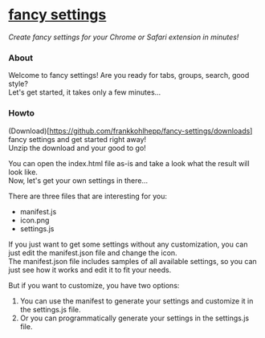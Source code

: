 # [fancy settings](https://github.com/frankkohlhepp/fancy-settings)
*Create fancy settings for your Chrome or Safari extension in minutes!*

### About
Welcome to fancy settings! Are you ready for tabs, groups, search, good style?  
Let's get started, it takes only a few minutes...

### Howto
(Download)[https://github.com/frankkohlhepp/fancy-settings/downloads] fancy settings and get started right away!  
Unzip the download and your good to go!

You can open the index.html file as-is and take a look what the result will look like.  
Now, let's get your own settings in there...

There are three files that are interesting for you:
* manifest.js
* icon.png
* settings.js

If you just want to get some settings without any customization, you can just edit the manifest.json file and change the icon.  
The manifest.json file includes samples of all available settings, so you can just see how it works and edit it to fit your needs.

But if you want to customize, you have two options:
1. You can use the manifest to generate your settings and customize it in the settings.js file.
2. Or you can programmatically generate your settings in the settings.js file.